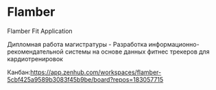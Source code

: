 # Flamber
Flamber Fit Application

Дипломная работа магистратуры - Разработка информационно-рекомендательной системы на основе данных фитнес трекеров для кардиотренировок

Канбан:https://app.zenhub.com/workspaces/flamber-5cbf425a9589b3083f45b9be/board?repos=183057715
